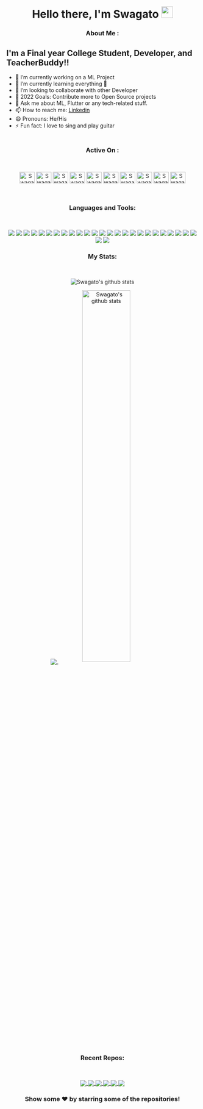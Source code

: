 <h1 align="center">Hello there, I'm Swagato <img src="https://raw.githubusercontent.com/MartinHeinz/MartinHeinz/master/wave.gif" width="30px"></h1>
<h3 align="center">About Me :</h3> 


<!-- [![Linkedin: swagatobag](https://img.shields.io/badge/-swagatobag-blue?style=flat-square&logo=Linkedin&logoColor=white&link=https://www.linkedin.com/in/swagatobag/)](https://www.linkedin.com/in/swagatobag/)
[![GitHub swagatobag2000](https://img.shields.io/github/followers/swagatobag2000?label=follow&style=social)](https://github.com/swagatobag2000) -->
<!-- [![website](https://img.shields.io/badge/PortfolioWebsite-pawan.live-2648ff?style=flat-square&logo=google-chrome)](https://pawan.live/) -->


## I'm a Final year College Student, Developer, and TeacherBuddy!!

- 🔭 I’m currently working on a ML Project
- 🌱 I’m currently learning everything 🤣
- 👯 I’m looking to collaborate with other Developer
- 🥅 2022 Goals: Contribute more to Open Source projects
- 💬 Ask me about ML, Flutter or any tech-related stuff.
- 📫 How to reach me: [Linkedin](https://linkedin.com/in/swagatobag/)
- 😄 Pronouns: He/His
- ⚡ Fun fact: I love to sing and play guitar
<br /><br/>

<h3 align="center">Active On :</h3>
<br>  
<p align="center">  
    <a href="https://linkedin.com/in/swagatobag/" target="blank"><img align="center" src="https://cdn.jsdelivr.net/npm/simple-icons@3.0.1/icons/linkedin.svg" alt="Swagato's Linkdein" height="30" width="40" /></a>  
    <a href="https://www.kaggle.com/swagatobag" target="blank"><img align="center" src="https://cdn.jsdelivr.net/npm/simple-icons@3.0.1/icons/kaggle.svg" alt="Swagato's Kaggle" height="30" width="40" /></a>  
    <a href="https://www.codechef.com/users/swagatobag23" target="blank"><img align="center" src="https://cdn.jsdelivr.net/npm/simple-icons@3.1.0/icons/codechef.svg" alt="Swagato's Codechef" height="30" width="40" /></a>  
    <a href="https://www.hackerrank.com/swagatobag23" target="blank"><img align="center" src="https://cdn.jsdelivr.net/npm/simple-icons@3.0.1/icons/hackerrank.svg" alt="Swagato's Hackerrank" height="30" width="40" /></a>  
    <a href="https://leetcode.com/swagatobag23/" target="blank"><img align="center" src="https://cdn.jsdelivr.net/npm/simple-icons@3.0.1/icons/leetcode.svg" alt="Swagato's Leetcode" height="30" width="40" /></a>  
    <a href="https://auth.geeksforgeeks.org/user/1805537" target="blank"><img align="center" src="https://cdn.jsdelivr.net/npm/simple-icons@3.0.1/icons/geeksforgeeks.svg" alt="Swagato's GFG" height="30" width="40" /></a> 
    <a href="https://github.com/swagatobag2000/" target="blank"><img align="center" alt="Swagato's Github" src="https://cdn.jsdelivr.net/npm/simple-icons@v3/icons/github.svg" height="30" width="40" /></a>
    <a href="https://t.me/theswagatobag" target="blank"><img align="center" alt="Swagato's Telegram" src="https://cdn.jsdelivr.net/npm/simple-icons@v3/icons/telegram.svg" height="30" width="40" /></a>
    <a href="https://instagram.com/swagato.bag/" target="blank"><img align="center" alt="Swagato's Instagram" src="https://cdn.jsdelivr.net/npm/simple-icons@v3/icons/instagram.svg" height="30" width="40" /></a>
    <a href="https://www.facebook.com/swagato.bag.7" target="blank"><img align="center" alt="Swagato's Facebook"  src="https://cdn.jsdelivr.net/npm/simple-icons@v3/icons/facebook.svg" height="30" width="40" /></a>
</p>  
<br />
<h3 align="Center">Languages and Tools:</h3>  
<br />
<p align="center">
    <img src="https://img.shields.io/badge/c-%2300599C.svg?style=for-the-badge&logo=c&logoColor=white">
    <img src="https://img.shields.io/badge/c++-%2300599C.svg?style=for-the-badge&logo=c%2B%2B&logoColor=white">
    <img src="https://img.shields.io/badge/python-3670A0?style=for-the-badge&logo=python&logoColor=ffdd54">
    <img src="https://img.shields.io/badge/java-%23ED8B00.svg?style=for-the-badge&logo=java&logoColor=white">
    <img src="https://img.shields.io/badge/html5-%23E34F26.svg?style=for-the-badge&logo=html5&logoColor=white">
    <img src="https://img.shields.io/badge/css3-%231572B6.svg?style=for-the-badge&logo=css3&logoColor=white">
    <img src="https://img.shields.io/badge/javascript-%23323330.svg?style=for-the-badge&logo=javascript&logoColor=%23F7DF1E">
    <img src="https://img.shields.io/badge/bootstrap-%23563D7C.svg?style=for-the-badge&logo=bootstrap&logoColor=white">
    <img src="https://img.shields.io/badge/markdown-%23000000.svg?style=for-the-badge&logo=markdown&logoColor=white">
    <img src="https://img.shields.io/badge/shell_script-%23121011.svg?style=for-the-badge&logo=gnu-bash&logoColor=white">
    <img src="https://img.shields.io/badge/Keras-%23D00000.svg?style=for-the-badge&logo=Keras&logoColor=white">
    <img src="https://img.shields.io/badge/numpy-%23013243.svg?style=for-the-badge&logo=numpy&logoColor=white">
    <img src="https://img.shields.io/badge/pandas-%23150458.svg?style=for-the-badge&logo=pandas&logoColor=white">
    <img src="https://img.shields.io/badge/scikit--learn-%23F7931E.svg?style=for-the-badge&logo=scikit-learn&logoColor=white">
    <img src="https://img.shields.io/badge/TensorFlow-%23FF6F00.svg?style=for-the-badge&logo=TensorFlow&logoColor=white">
    <img src="https://img.shields.io/badge/react-%2320232a.svg?style=for-the-badge&logo=react&logoColor=%2361DAFB">
    <img src="https://img.shields.io/badge/firebase-%23039BE5.svg?style=for-the-badge&logo=firebase">
    <img src="https://img.shields.io/badge/Heroku-430098?style=for-the-badge&logo=heroku&logoColor=white"> 
    <img src="https://img.shields.io/badge/MySQL-00000F?style=for-the-badge&logo=mysql&logoColor=white">
    <img src="https://img.shields.io/badge/SQLite-07405E?style=for-the-badge&logo=sqlite&logoColor=white">
    <img src="https://img.shields.io/badge/Android%20Studio-3DDC84.svg?style=for-the-badge&logo=android-studio&logoColor=white">
    <img src="https://img.shields.io/badge/Eclipse-FE7A16.svg?style=for-the-badge&logo=Eclipse&logoColor=white">
    <img src="https://img.shields.io/badge/IntelliJIDEA-000000.svg?style=for-the-badge&logo=intellij-idea&logoColor=white">
    <img src="https://img.shields.io/badge/jupyter-%23FA0F00.svg?style=for-the-badge&logo=jupyter&logoColor=white">
    <img src="https://img.shields.io/badge/pycharm-143?style=for-the-badge&logo=pycharm&logoColor=black&color=black&labelColor=green">
    <img src="https://img.shields.io/badge/Visual%20Studio%20Code-0078d7.svg?style=for-the-badge&logo=visual-studio-code&logoColor=white">
    <img src="https://img.shields.io/badge/github-%23121011.svg?style=for-the-badge&logo=github&logoColor=white">
    
</p>

<h3 align="Center">My Stats:</h3>  
<br />

<p  align="center">
  <img align="Center" src="https://github-readme-streak-stats.herokuapp.com?user=swagatobag2000&date_format=M%20j%5B%2C%20Y%5D&theme=dark&" alt="Swagato's github stats" />
</p>

<p  align="center">
  <a href="https://github.com/swagatobag2000">
    <img align="center" src="https://github-readme-stats.vercel.app/api/top-langs/?username=swagatobag2000&theme=tokyonight&layout=compact" />
  </a>
  <a href="https://github.com/swagatobag2000">
    <img align="center" width = "50%" src="https://github-readme-stats.vercel.app/api?username=swagatobag2000&count_private=true&show_icons=true&theme=tokyonight&" alt="Swagato's github stats"/>
  </a>
 </p>
<br/>

<h3 align="Center">Recent Repos:</h3>  
<br />

<p  align="center">
  <a href="https://github.com/swagatobag2000/digit-recognition-mobileapp">
    <img align="center" src="https://github-readme-stats.vercel.app/api/pin/?username=swagatobag2000&repo=digit-recognition-mobileapp&theme=dark" />
  </a>
  <a href="https://github.com/swagatobag2000/digit-recognition-webapp">
    <img align="center" src="https://github-readme-stats.vercel.app/api/pin/?username=swagatobag2000&repo=digit-recognition-webapp&theme=dark" />
  </a>
  <a href="https://github.com/swagatobag2000/AI-Enabled-FinTech-B2B-Order-Management-Application_MINOR">
    <img align="center" src="https://github-readme-stats.vercel.app/api/pin/?username=swagatobag2000&repo=AI-Enabled-FinTech-B2B-Order-Management-Application_MINOR&theme=dark" />
  </a>
  <a href="https://github.com/swagatobag2000/sb_utility_library">
   <img align="center" src="https://github-readme-stats.vercel.app/api/pin/?username=swagatobag2000&repo=sb_utility_library&theme=dark" />
  </a>
  <a href="https://github.com/swagatobag2000/python-telegram-bot">
   <img align="center" src="https://github-readme-stats.vercel.app/api/pin/?username=swagatobag2000&repo=python-telegram-bot&theme=dark&" />
  </a>
  <a href="https://github.com/swagatobag2000/Tic-Tac-Toe-Game">
   <img align="center" src="https://github-readme-stats.vercel.app/api/pin/?username=swagatobag2000&repo=Tic-Tac-Toe-Game&theme=dark&" />
  </a>
</p>

<div align="center">

### Show some ❤️ by starring some of the repositories!

</div>
